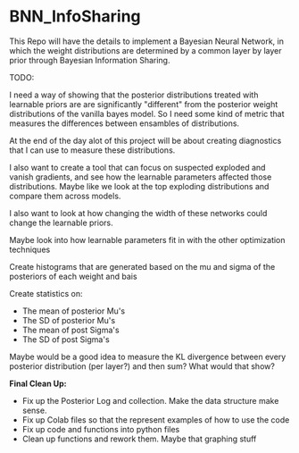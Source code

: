 # BNN_InfoSharing

This Repo will have the details to implement a Bayesian Neural Network, in which the weight distributions are determined by a common layer by layer prior through Bayesian Information Sharing.

TODO:

I need a way of showing that the posterior distributions treated with learnable priors are are significantly "different" from the posterior weight distributions of the vanilla bayes model. So I need some kind of metric that measures the differences between ensambles of distributions.

At the end of the day alot of this project will be about creating diagnostics that I can use to measure these distributions.

I also want to create a tool that can focus on suspected exploded and vanish gradients, and see how the learnable parameters affected those distributions. Maybe like we look at the top exploding distributions and compare them across models.

I also want to look at how changing the width of these networks could change the learnable priors.

Maybe look into how learnable parameters fit in with the other optimization techniques



Create histograms that are generated based on the mu and sigma of the posteriors of each weight and bais

Create statistics on:
- The mean of posterior Mu's
- The SD of posterior Mu's
- The mean of post Sigma's
- The SD of post Sigma's


Maybe would be a good idea to measure the KL divergence between every posterior distribution (per layer?) and then sum? What would that show?



**Final Clean Up:**
- Fix up the Posterior Log and collection. Make the data structure make sense.
- Fix up Colab files so that the represent examples of how to use the code
- Fix up code and functions into python files
- Clean up functions and rework them. Maybe that graphing stuff
